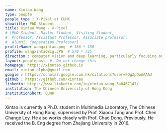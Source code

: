 ```yaml
---
name: Xintao Wang
type: people
people_type : X-Pixel at CUHK
showtitle: PhD Student
title: Xintao Wang - X-Pixel
# [PhD Student, Master Student, Visiting Student,
#  Professor, Assistant Professor, Associate professor,
#  Alumni, Cooperation Professor]
profileName: wangxintao.png  # 186 * 186
profile: wangxintaoBig.JPG  # 570 * 725
direction : computer vision and deep learning, particularly focusing on image/video restoration tasks, such as super-resolution.
layout: peoplepost  #  Do not change this
homepage: https://xinntao.github.io
email: xintao.alpha@gmail.com
google : https://scholar.google.com.hk/citations?user=FQgZpQoAAAAJ
github : https://github.com/xinntao
linkedin: https://www.linkedin.com/in/xintao-wang-3a0467147/
institution: The Chinese University of Hong Kong
institutionShort: CUHK
---
```


Xintao is currently a Ph.D. student in Multimedia Laboratory, The Chinese University of Hong Kong, supervised by Prof. Xiaoou Tang and Prof. Chen Change Loy. He also works closely with Prof. Chao Dong. Previously, He received the B. Eng degree from Zhejiang University in 2016.

